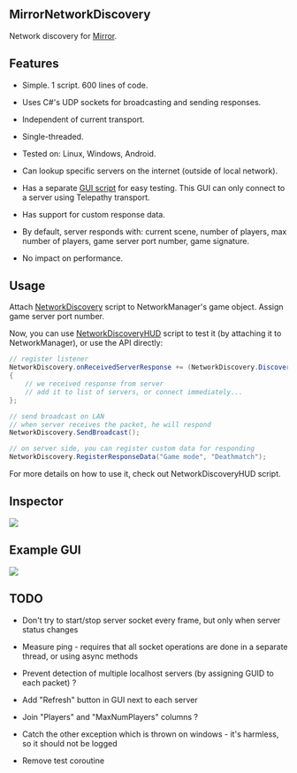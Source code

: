 
## MirrorNetworkDiscovery

Network discovery for [Mirror](https://github.com/vis2k/Mirror).


## Features

- Simple. 1 script. 600 lines of code.

- Uses C#'s UDP sockets for broadcasting and sending responses.

- Independent of current transport.

- Single-threaded.

- Tested on: Linux, Windows, Android.

- Can lookup specific servers on the internet (outside of local network).

- Has a separate [GUI script](/NetworkDiscoveryHUD.cs) for easy testing. This GUI can only connect to a server using Telepathy transport.

- Has support for custom response data.

- By default, server responds with: current scene, number of players, max number of players, game server port number, game signature.

- No impact on performance.


## Usage

Attach [NetworkDiscovery](/NetworkDiscovery.cs) script to NetworkManager's game object. Assign game server port number.

Now, you can use [NetworkDiscoveryHUD](/NetworkDiscoveryHUD.cs) script to test it (by attaching it to NetworkManager), or use the API directly:

```cs
// register listener
NetworkDiscovery.onReceivedServerResponse += (NetworkDiscovery.DiscoveryInfo info) =>
{
	// we received response from server
	// add it to list of servers, or connect immediately...
};

// send broadcast on LAN
// when server receives the packet, he will respond
NetworkDiscovery.SendBroadcast();

// on server side, you can register custom data for responding
NetworkDiscovery.RegisterResponseData("Game mode", "Deathmatch");
```

For more details on how to use it, check out NetworkDiscoveryHUD script.


## Inspector

![](/NetworkDiscoveryInInspector.png)


## Example GUI

![](/HUD.png)


## TODO

- Don't try to start/stop server socket every frame, but only when server status changes

- Measure ping - requires that all socket operations are done in a separate thread, or using async methods

- Prevent detection of multiple localhost servers (by assigning GUID to each packet) ?

- Add "Refresh" button in GUI next to each server

- Join "Players" and "MaxNumPlayers" columns ?

- Catch the other exception which is thrown on windows - it's harmless, so it should not be logged

- Remove test coroutine

